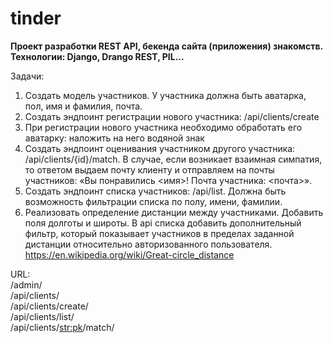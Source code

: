 # tinder
**Проект разработки REST API, бекенда сайта (приложения) знакомств.**  
**Технологии: Django, Drango REST, PIL...**

Задачи:
1.	Создать модель участников. У участника должна быть аватарка, пол, имя и фамилия, почта.
2.	Создать эндпоинт регистрации нового участника: /api/clients/create 
3.	При регистрации нового участника необходимо обработать его аватарку: наложить на него водяной знак 
4.	Создать эндпоинт оценивания участником другого участника: /api/clients/{id}/match. В случае, если возникает взаимная симпатия, то ответом выдаем почту клиенту и отправляем на почты участников: «Вы понравились <имя>! Почта участника: <почта>».
5.	Создать эндпоинт списка участников: /api/list. Должна быть возможность фильтрации списка по полу, имени, фамилии.
6.	Реализовать определение дистанции между участниками. Добавить поля долготы и широты. В api списка добавить дополнительный фильтр, который показывает участников в пределах заданной дистанции относительно авторизованного пользователя.
https://en.wikipedia.org/wiki/Great-circle_distance

URL:  
/admin/  
/api/clients/  
/api/clients/create/  
/api/clients/list/  
/api/clients/<str:pk>/match/  
